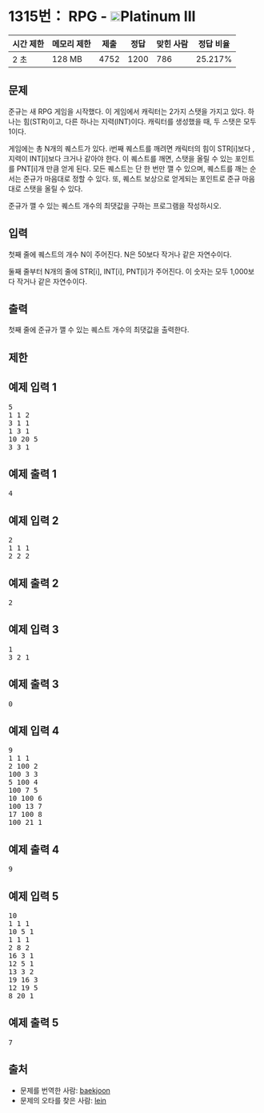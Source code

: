 # 1315번： RPG - <img src="https://static.solved.ac/tier_small/18.svg" style="height:20px" />Platinum III


| 시간 제한 | 메모리 제한 | 제출 | 정답 | 맞힌 사람 | 정답 비율 |
| --- | --- | --- | --- | --- | --- |
| 2 초 | 128 MB | 4752 | 1200 | 786 | 25.217% |


## 문제


준규는 새 RPG 게임을 시작했다. 이 게임에서 캐릭터는 2가지 스탯을 가지고 있다. 하나는 힘(STR)이고, 다른 하나는 지력(INT)이다. 캐릭터를 생성했을 때, 두 스탯은 모두 1이다.

게임에는 총 N개의 퀘스트가 있다. i번째 퀘스트를 깨려면 캐릭터의 힘이 STR[i]보다 , 지력이 INT[i]보다 크거나 같아야 한다. 이 퀘스트를 깨면, 스탯을 올릴 수 있는 포인트를 PNT[i]개 만큼 얻게 된다.
모든 퀘스트는 단 한 번만 깰 수 있으며, 퀘스트를 깨는 순서는 준규가 마음대로 정할 수 있다. 또, 퀘스트 보상으로 얻게되는 포인트로 준규 마음대로 스탯을 올릴 수 있다.

준규가 깰 수 있는 퀘스트 개수의 최댓값을 구하는 프로그램을 작성하시오.




## 입력


첫째 줄에 퀘스트의 개수 N이 주어진다. N은 50보다 작거나 같은 자연수이다.

둘째 줄부터 N개의 줄에 STR[i], INT[i], PNT[i]가 주어진다. 이 숫자는 모두 1,000보다 작거나 같은 자연수이다.




## 출력


첫째 줄에 준규가 깰 수 있는 퀘스트 개수의 최댓값을 출력한다.




## 제한




## 예제 입력 1


<pre>5
1 1 2
3 1 1
1 3 1
10 20 5
3 3 1
</pre>


## 예제 출력 1


<pre>4
</pre>




## 예제 입력 2


<pre>2
1 1 1
2 2 2
</pre>


## 예제 출력 2


<pre>2
</pre>




## 예제 입력 3


<pre>1
3 2 1
</pre>


## 예제 출력 3


<pre>0
</pre>




## 예제 입력 4


<pre>9
1 1 1
2 100 2
100 3 3
5 100 4
100 7 5
10 100 6
100 13 7
17 100 8
100 21 1
</pre>


## 예제 출력 4


<pre>9
</pre>




## 예제 입력 5


<pre>10
1 1 1
10 5 1
1 1 1
2 8 2
16 3 1
12 5 1
13 3 2
19 16 3
12 19 5
8 20 1
</pre>


## 예제 출력 5


<pre>7
</pre>






## 출처


- 문제를 번역한 사람: [baekjoon](/user/baekjoon)
- 문제의 오타를 찾은 사람: [lein](/user/lein)




